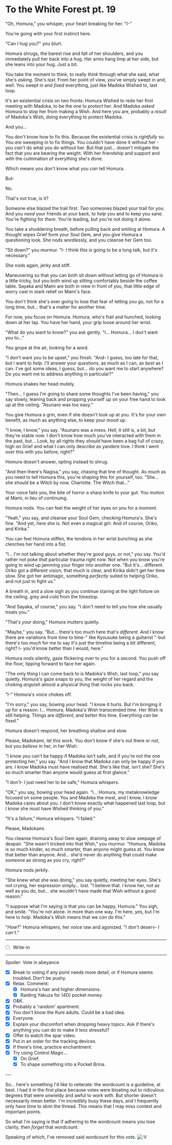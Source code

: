 # To the White Forest pt. 19

"Oh, Homura," you whisper, your heart breaking for her. "I-"

You're going with your first instinct here.

"Can I hug you?" you blurt.

Homura shrugs, the barest rise and fall of her shoulders, and you immediately pull her back into a hug. Her arms hang limp at her side, but she leans into your hug. Just a bit.

You take the moment to think, to really *think* through what she said, what she's *asking*. She's *lost*. From her point of view, you've simply swept in and, well. You swept in and *fixed* everything, just like Madoka Wished to, last loop.

It's an existential crisis on two fronts: Homura Wished to redo her first meeting with Madoka, to be the one to *protect* her. And Madoka *asked* Homura to stop her from making a Wish. And here you are, probably a *result* of Madoka's Wish, doing everything to protect Madoka.

And you...

You don't know how to fix this. Because the existential crisis is *rightfully* so. You *are* sweeping in to fix things. You couldn't have done it without her - you *can't* do what you do without her. But that just... doesn't mitigate the fact that *you* are bearing the weight. With her friendship and support and with the culmination of everything she's done.

Which means you don't know what you *can* tell Homura.

But-

No.

That's not true, is it?

Someone else blazed the trail first. *Two* someones blazed your trail for you. And you *need* your friends at your back, to *help* you and to keep you sane. You're fighting for *them*. You're leading, but you're not doing it alone.

You take a shuddering breath, before pulling back and smiling at Homura. A thought wipes Grief form your Soul Gem, and you give Homura a questioning look. She nods wordlessly, and you cleanse her Gem too.

"Sit down?" you murmur. "I- I think this is going to be a long talk, but it's necessary."

She nods again, jerky and stiff.

Maneuvering so that you can both sit down without letting go of Homura is a little tricky, but you both wind up sitting comfortably beside the coffee table. Sayaka and Mami are both in view in front of you, that little edge of worry cast in stark relief on Mami's face.

You don't think she's ever going to lose that fear of letting you go, not for a long time, but... that's a matter for another time.

For now, you focus on Homura. Homura, who's frail and hunched, looking down at her lap. You have her hand, your grip loose around her wrist.

"What do you want to know?" you ask gently. "I... Homura... I don't want you to..."

You grope at the air, looking for a word.

"I don't want you to be upset," you finish. "And- I guess, too late for that, but I want to *help*. I'll answer your questions, as much as I can, as *best* as I can. I've got some ideas, I guess, but... do you want me to start anywhere? Do you want me to address anything in particular?"

Homura shakes her head mutely.

"Then... I guess I'm going to share some thoughts I've been having," you say slowly, leaning back and propping yourself up on your free hand to look up at the ceiling. "Asunaro was too easy."

You give Homura a grin, even if she doesn't look up at you. It's for your own benefit, as much as anything else, to keep your mood up.

"I know, I know," you say. "Asunaro was a mess. Hell, it still is, a bit, but they're stable now. I don't know how much you've interacted with them in the past, but... Look, by all rights they *should* have been a bag full of crazy, high on Grief and what I can only describe as yandere love. I think I went over this with you before, right?"

Homura doesn't answer, opting instead to shrug.

"And then there's Nagisa," you say, chasing that line of thought. As much as you need to tell Homura this, you're shaping this for yourself, too. "She... she should be a Witch by now. Charlotte. The Witch that..."

Your voice fails you, the bite of horror a sharp knife to your gut. You motion at Mami, in lieu of continuing.

Homura nods. You can feel the weight of her eyes on you for a moment.

"Yeah," you say, and cleanse your Soul Gem, checking Homura's. She's fine. "And yet, here she is. Not even a magical girl. And of course, Oriko, and Kirika."

You can feel Homura stiffen, the tendons in her wrist bunching as she clenches her hand into a fist.

"I... I'm not talking about whether they're good guys, or not," you say. You'd rather not poke *that* particular trauma right now. Not when you know you're going to wind up jamming your finger into another one. "But it's... different. Oriko got a different vision, that much is clear, and Kirika didn't get her time slow. She got her antimagic, something *perfectly* suited to helping Oriko, and not just to fight us."

A breath in, and a slow sigh as you continue staring at the light fixture on the ceiling, grey and cold from the timestop.

"And Sayaka, of course," you say. "I don't need to tell you how she usually treats you."

"That's *your* doing," Homura mutters quietly.

"Maybe," you say. "But... there's too much here that's *different*. And I know there are variations from time to time-" like Kyousuke being a guitarist "-but there's too *much* for me to say it's just the timeline being a bit different, right? I- you'd know better than I would, here."

Homura nods silently, gaze flickering over to you for a second. You push off the floor, tipping forward to face her again.

"The only thing I can come back to is Madoka's Wish, last loop," you say quietly. Homura's gaze snaps to you, the weight of her regard and the choking *anguish* almost a physical thing that rocks you back.

"I-" Homura's voice chokes off.

"I'm sorry," you say, bowing your head. "I know it hurts. But I'm bringing it up for a reason. I... Homura, Madoka's Wish transcended *time*. Her Wish is still helping. Things are *different*, and *better* this time. Everything *can* be fixed."

Homura doesn't respond, her breathing shallow and slow.

Please, Madokami, let this work. You don't know if she's out there or not, but you *believe* in her, in her Wish.

"I know you can't be happy if Madoka isn't safe, and if you're not the one protecting her," you say. "And I know that Madoka can only be happy if *you* are. I *know* Madoka must have realised that. She's like that, isn't she? She's so much smarter than anyone would guess at first glance."

"I don't- I just need her to be safe," Homura whispers.

"OK," you say, bowing your head again. "I... Homura, my metaknowledge focused on some people. You and Madoka the most, and I know, I *know* Madoka cares about you. I don't know exactly what happened last loop, but I *know* she must have Wished thinking of you."

"It's a failure," Homura whispers. "I failed."

Please, Madokami.

You cleanse Homura's Soul Gem again, draining away to slow seepage of despair. "She wasn't tricked into that Wish," you murmur. "Homura, Madoka is so much kinder, so much smarter, than anyone might guess at. You know that better than anyone. And... she'd never do anything that could make someone as strong as you cry, right?"

Homura nods jerkily.

"She knew what she was doing," you say quietly, meeting her eyes. She's not crying, her expression simply... lost. "I believe that. I know her, not as well as you do, but... she wouldn't have made that Wish without a good reason."

"I suppose what I'm saying is that you can be happy, Homura." You sigh, and smile. "You're not alone. In more than one way. I'm here, yes, but I'm here to *help*. Madoka's Wish means that we *can* do this."

"*How*?" Homura whispers, her voice raw and agonized. "I don't deserv- I *can't*."

---

- [ ] Write-in

---

Spoiler: Vote in abeyance

- [x] Break to voting if any point needs more detail, or if Homura seems troubled. Don't be pushy.
- [x] Relax. Comment:
  - [x] Homura's hair and higher dimensions.
  - [x] Raiding Yakuza for (4D) pocket money.
- [x] O\&K.
- [x] Probably a 'random' apartment.
- [x] You don't know the Kure adults. Could be a bad idea.
- [x] Everyone.
- [x] Explain your discomfort when dropping heavy topics. Ask if there's anything you can do to make it less stressful?
- [x] Offer to watch the spar video.
- [x] Put in an order for the tracking devices.
- [x] If there's time, practice enchantment:
- [x] Try using Control Magic...
  - [x] On Grief.
  - [x] To shape something into a Pocket Brina.

---​

So... here's something I'd like to reiterate: the wordcount is a guideline, at best. I had it in the first place because votes were bloating out to ridiculous degrees that were unwieldy and awful to work with. But shorter doesn't necessarily mean better. I'm incredibly busy these days, and I frequently only have time to skim the thread. This means that I may miss context and important points.

So what I'm saying is that if adhering to the wordcount means you lose clarity, then *forget* that wordcount.

Speaking of which, I've removed said wordcount for this vote. ![:V](/styles/sv_smiles/xenforo/emot-v.gif ":V    :V")
